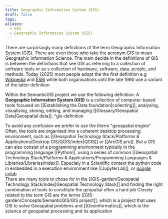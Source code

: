 ```yaml
---
title: Geographic Information System (GIS)
draft: false
tags:
aliases:
  - GIS
  - Geographic Information System (GIS)
---
```

There are surprisingly many definitions of the term Geographic Information System (GIS). There are even those who take the acronym GIS to mean Geographic Information Science. 
The main decide in the definitions of GIS is between the definitions that see GIS as referring to a collection of software tools or as s collection of hardware, software, data, people, and methods.  Today (2025) most people adopt the the first definition e.g [Wikipedia](https://en.wikipedia.org/wiki/Geographic_information_system) and  [ESRI](https://www.esri.com/en-us/what-is-gis/overview) while both organisations until the late 1990 use a variant of the latter definition

Within the SemanticGIS project we use the following definition:
A **Geographic Information System (GIS)** is a collection of computer-based tools focused on [[Establishing the Data foundation|collecting]], analysing, visualising, storing, editing, and managing [[Glossary/Geospatial Data|Geospatial data]]. ^gis-definition

To avoid any confusion we prefer to use the therm "geospatial engine" 
Often, the tools are organised into a coherent desktop processing environment, such as [[Geospatial Technology Stack/Platforms & Applications/Desktop GIS/QGIS/index|QGIS]] or [[ArcGIS pro]]. But a GIS can also consist of a programming environment typically  in the programming language [[Python]], using a series of common [[Geospatial Technology Stack/Platforms & Applications/Programming Languages & Libraries/Libraries/index]]. Especialy in a Scientific context the python code in embedded in a execution environment like [[JupyterLab]], or [google colab](https://colab.research.google.com/)  
There are many tools to chose for in the  [[GIS-garden/Geospatial Technology Stack/index|Geospatial Technology Stack]] and finding the right combination of tools to constityte the geopatial often a hard job
Closely related to the term GIS are the terms [[GIS-garden/Concepts/SemanticGIS/GIS project]], which is a project that uses GIS to solve Geospatial problems and [[Geoinformatics]], which is the science of geospatial processing and its application